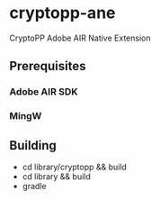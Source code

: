 cryptopp-ane
============

CryptoPP Adobe AIR Native Extension

## Prerequisites

### Adobe AIR SDK

### MingW

## Building

* cd library/cryptopp && build
* cd library && build
* gradle